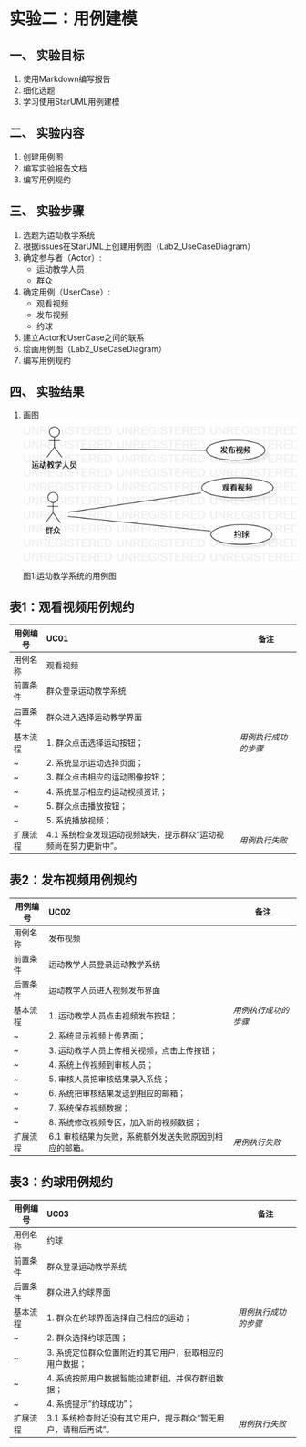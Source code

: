 # 实验二：用例建模  

## 一、 实验目标  

1. 使用Markdown编写报告
2. 细化选题
3. 学习使用StarUML用例建模

## 二、 实验内容  

1. 创建用例图
2. 编写实验报告文档
3. 编写用例规约

## 三、 实验步骤  

1. 选题为运动教学系统
2. 根据issues在StarUML上创建用例图（Lab2_UseCaseDiagram）
3. 确定参与者（Actor）:  
      - 运动教学人员
      - 群众   
4. 确定用例（UserCase）:   
      - 观看视频
      - 发布视频
      - 约球
5. 建立Actor和UserCase之间的联系
6. 绘画用例图（Lab2_UseCaseDiagram）
7. 编写用例规约

## 四、 实验结果  

1. 画图  
![用例图](./Lab2_UseCaseDiagram.jpg)  
图1:运动教学系统的用例图

## 表1：观看视频用例规约  

用例编号  | UC01 | 备注  
-|:-|-  
用例名称  | 观看视频  |   
前置条件  |  群众登录运动教学系统   |    
后置条件  | 群众进入选择运动教学界面   |    
基本流程  | 1. 群众点击选择运动按钮；  |*用例执行成功的步骤*    
~| 2. 系统显示运动选择页面；  |   
~| 3. 群众点击相应的运动图像按钮；  |   
~| 4. 系统显示相应的运动视频资讯；  |   
~| 5. 群众点击播放按钮；  |   
~| 5. 系统播放视频；  | 
扩展流程  | 4.1 系统检查发现运动视频缺失，提示群众“运动视频尚在努力更新中”。 |*用例执行失败*    


## 表2：发布视频用例规约  

用例编号  | UC02 | 备注  
-|:-|-  
用例名称  | 发布视频  |   
前置条件  |  运动教学人员登录运动教学系统   |  
后置条件  |  运动教学人员进入视频发布界面  |  
基本流程  | 1. 运动教学人员点击视频发布按钮；  |*用例执行成功的步骤*    
~| 2. 系统显示视频上传界面；  |   
~| 3. 运动教学人员上传相关视频，点击上传按钮；  |   
~| 4. 系统上传视频到审核人员；  |   
~| 5. 审核人员把审核结果录入系统；  | 
~| 6. 系统把审核结果发送到相应的邮箱；  |  
~| 7. 系统保存视频数据；  |  
~| 8. 系统修改视频专区，加入新的视频数据；  |    
扩展流程  | 6.1 审核结果为失败，系统额外发送失败原因到相应的邮箱。 |*用例执行失败* 

## 表3：约球用例规约  

用例编号  | UC03 | 备注  
-|:-|-  
用例名称  | 约球  |   
前置条件  |  群众登录运动教学系统  |   
后置条件  |  群众进入约球界面  |    
基本流程  | 1. 群众在约球界面选择自己相应的运动；  |*用例执行成功的步骤*    
~| 2.  群众选择约球范围； |   
~| 3. 系统定位群众位置附近的其它用户，获取相应的用户数据； |   
~| 4. 系统按照用户数据智能拉建群组，并保存群组数据； |   
~| 4. 系统提示“约球成功”；  |  
扩展流程  | 3.1 系统检查附近没有其它用户，提示群众“暂无用户，请稍后再试”。 |*用例执行失败* 